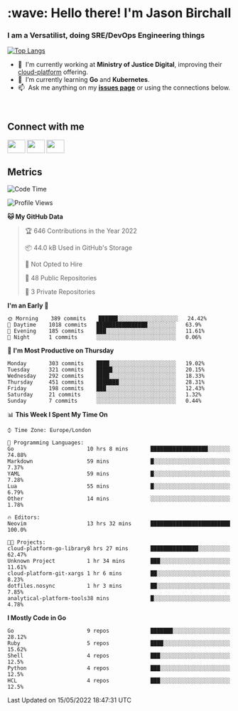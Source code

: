 <h1 align="left" id="jason-title">:wave: Hello there! I'm Jason Birchall</h1>
<h3 align="left">I am a Versatilist, doing SRE/DevOps Engineering things</h3>

[![Top Langs](https://github-readme-stats.vercel.app/api?username=jasonBirchall&show_icons=true&count_private=true&include_all_commits=true&theme=gruvbox)](https://github.com/anuraghazra/github-readme-stats)

- :office: &nbsp;I'm currently working at **Ministry of Justice Digital**, improving their [cloud-platform](https://github.com/ministryofjustice/cloud-platform) offering.
- :seedling: &nbsp;I’m currently learning **Go** and **Kubernetes**.
- :mailbox: &nbsp;Ask me anything on my **[issues page]** or using the connections below.


<br>

<h2>Connect with me</h2>
<p>
<a href="https://twitter.com/jsonBirchall" target="blank"><img align="center" src="https://cdn.jsdelivr.net/npm/simple-icons@3.0.1/icons/twitter.svg" alt="" height="30" width="40" /></a>
<a href="https://keybase.io/json0" target="blank"><img align="center" src="https://cdn.jsdelivr.net/npm/simple-icons@3.0.1/icons/keybase.svg" alt="" height="30" width="40" /></a>
<a href="https://www.reddit.com/user/kakorate" target="blank"><img align="center" src="https://cdn.jsdelivr.net/npm/simple-icons@3.0.1/icons/reddit.svg" alt="" height="30" width="40" /></a>
</p>

<h2>Metrics</h2>

<!--START_SECTION:waka-->
![Code Time](http://img.shields.io/badge/Code%20Time-0%20secs-blue)

![Profile Views](http://img.shields.io/badge/Profile%20Views-14-blue)

**🐱 My GitHub Data** 

> 🏆 646 Contributions in the Year 2022
 > 
> 📦 44.0 kB Used in GitHub's Storage 
 > 
> 🚫 Not Opted to Hire
 > 
> 📜 48 Public Repositories 
 > 
> 🔑 3 Private Repositories  
 > 
**I'm an Early 🐤** 

```text
🌞 Morning    389 commits    ██████░░░░░░░░░░░░░░░░░░░   24.42% 
🌆 Daytime    1018 commits   ████████████████░░░░░░░░░   63.9% 
🌃 Evening    185 commits    ███░░░░░░░░░░░░░░░░░░░░░░   11.61% 
🌙 Night      1 commits      ░░░░░░░░░░░░░░░░░░░░░░░░░   0.06%

```
📅 **I'm Most Productive on Thursday** 

```text
Monday       303 commits    ████░░░░░░░░░░░░░░░░░░░░░   19.02% 
Tuesday      321 commits    █████░░░░░░░░░░░░░░░░░░░░   20.15% 
Wednesday    292 commits    ████░░░░░░░░░░░░░░░░░░░░░   18.33% 
Thursday     451 commits    ███████░░░░░░░░░░░░░░░░░░   28.31% 
Friday       198 commits    ███░░░░░░░░░░░░░░░░░░░░░░   12.43% 
Saturday     21 commits     ░░░░░░░░░░░░░░░░░░░░░░░░░   1.32% 
Sunday       7 commits      ░░░░░░░░░░░░░░░░░░░░░░░░░   0.44%

```


📊 **This Week I Spent My Time On** 

```text
⌚︎ Time Zone: Europe/London

💬 Programming Languages: 
Go                       10 hrs 8 mins       ██████████████████░░░░░░░   74.88% 
Markdown                 59 mins             █░░░░░░░░░░░░░░░░░░░░░░░░   7.37% 
YAML                     59 mins             █░░░░░░░░░░░░░░░░░░░░░░░░   7.28% 
Lua                      55 mins             █░░░░░░░░░░░░░░░░░░░░░░░░   6.79% 
Other                    14 mins             ░░░░░░░░░░░░░░░░░░░░░░░░░   1.78%

🔥 Editors: 
Neovim                   13 hrs 32 mins      █████████████████████████   100.0%

🐱‍💻 Projects: 
cloud-platform-go-library8 hrs 27 mins       ███████████████░░░░░░░░░░   62.47% 
Unknown Project          1 hr 34 mins        ███░░░░░░░░░░░░░░░░░░░░░░   11.61% 
cloud-platform-git-xargs 1 hr 6 mins         ██░░░░░░░░░░░░░░░░░░░░░░░   8.23% 
dotfiles.nosync          1 hr 3 mins         ██░░░░░░░░░░░░░░░░░░░░░░░   7.85% 
analytical-platform-tools38 mins             █░░░░░░░░░░░░░░░░░░░░░░░░   4.78%

```

**I Mostly Code in Go** 

```text
Go                       9 repos             ███████░░░░░░░░░░░░░░░░░░   28.12% 
Ruby                     5 repos             ████░░░░░░░░░░░░░░░░░░░░░   15.62% 
Shell                    4 repos             ███░░░░░░░░░░░░░░░░░░░░░░   12.5% 
Python                   4 repos             ███░░░░░░░░░░░░░░░░░░░░░░   12.5% 
HCL                      4 repos             ███░░░░░░░░░░░░░░░░░░░░░░   12.5%

```



 Last Updated on 15/05/2022 18:47:31 UTC
<!--END_SECTION:waka-->

<!-- links -->

[issues page]: https://github.com/jasonBirchall/jasonBirchall/issues "jasonBirchall/issues"
